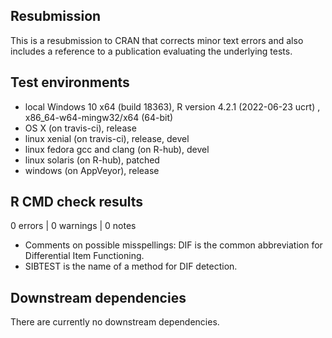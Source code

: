 ## Resubmission
This is a resubmission to CRAN that corrects minor text errors and also includes a reference to a publication evaluating the underlying tests.

## Test environments
* local Windows 10 x64 (build 18363), R version 4.2.1 (2022-06-23 ucrt) , x86_64-w64-mingw32/x64 (64-bit)
* OS X (on travis-ci), release
* linux xenial (on travis-ci), release, devel
* linux fedora gcc and clang (on R-hub), devel
* linux solaris (on R-hub), patched
* windows (on AppVeyor), release

## R CMD check results
0 errors | 0 warnings | 0 notes

- Comments on possible misspellings: DIF is the common abbreviation for Differential Item Functioning.
- SIBTEST is the name of a method for DIF detection.

## Downstream dependencies

There are currently no downstream dependencies.
